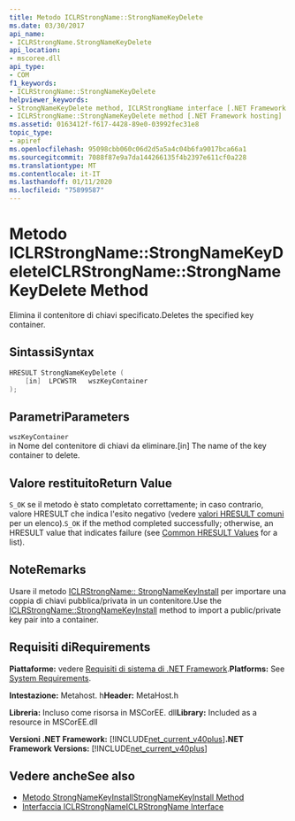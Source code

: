 ```yaml
---
title: Metodo ICLRStrongName::StrongNameKeyDelete
ms.date: 03/30/2017
api_name:
- ICLRStrongName.StrongNameKeyDelete
api_location:
- mscoree.dll
api_type:
- COM
f1_keywords:
- ICLRStrongName::StrongNameKeyDelete
helpviewer_keywords:
- StrongNameKeyDelete method, ICLRStrongName interface [.NET Framework hosting]
- ICLRStrongName::StrongNameKeyDelete method [.NET Framework hosting]
ms.assetid: 0163412f-f617-4428-89e0-03992fec31e8
topic_type:
- apiref
ms.openlocfilehash: 95098cbb060c06d2d5a5a4c04b6fa9017bca66a1
ms.sourcegitcommit: 7088f87e9a7da144266135f4b2397e611cf0a228
ms.translationtype: MT
ms.contentlocale: it-IT
ms.lasthandoff: 01/11/2020
ms.locfileid: "75899587"
---
```

# <a name="iclrstrongnamestrongnamekeydelete-method"></a><span data-ttu-id="77be2-102">Metodo ICLRStrongName::StrongNameKeyDelete</span><span class="sxs-lookup"><span data-stu-id="77be2-102">ICLRStrongName::StrongNameKeyDelete Method</span></span>
<span data-ttu-id="77be2-103">Elimina il contenitore di chiavi specificato.</span><span class="sxs-lookup"><span data-stu-id="77be2-103">Deletes the specified key container.</span></span>  
  
## <a name="syntax"></a><span data-ttu-id="77be2-104">Sintassi</span><span class="sxs-lookup"><span data-stu-id="77be2-104">Syntax</span></span>  
  
```cpp  
HRESULT StrongNameKeyDelete (  
    [in]  LPCWSTR   wszKeyContainer  
);  
```  
  
## <a name="parameters"></a><span data-ttu-id="77be2-105">Parametri</span><span class="sxs-lookup"><span data-stu-id="77be2-105">Parameters</span></span>  
 `wszKeyContainer`  
 <span data-ttu-id="77be2-106">in Nome del contenitore di chiavi da eliminare.</span><span class="sxs-lookup"><span data-stu-id="77be2-106">[in] The name of the key container to delete.</span></span>  
  
## <a name="return-value"></a><span data-ttu-id="77be2-107">Valore restituito</span><span class="sxs-lookup"><span data-stu-id="77be2-107">Return Value</span></span>  
 <span data-ttu-id="77be2-108">`S_OK` se il metodo è stato completato correttamente; in caso contrario, valore HRESULT che indica l'esito negativo (vedere [valori HRESULT comuni](/windows/win32/seccrypto/common-hresult-values) per un elenco).</span><span class="sxs-lookup"><span data-stu-id="77be2-108">`S_OK` if the method completed successfully; otherwise, an HRESULT value that indicates failure (see [Common HRESULT Values](/windows/win32/seccrypto/common-hresult-values) for a list).</span></span>  
  
## <a name="remarks"></a><span data-ttu-id="77be2-109">Note</span><span class="sxs-lookup"><span data-stu-id="77be2-109">Remarks</span></span>  
 <span data-ttu-id="77be2-110">Usare il metodo [ICLRStrongName:: StrongNameKeyInstall](../../../../docs/framework/unmanaged-api/hosting/iclrstrongname-strongnamekeyinstall-method.md) per importare una coppia di chiavi pubblica/privata in un contenitore.</span><span class="sxs-lookup"><span data-stu-id="77be2-110">Use the [ICLRStrongName::StrongNameKeyInstall](../../../../docs/framework/unmanaged-api/hosting/iclrstrongname-strongnamekeyinstall-method.md) method to import a public/private key pair into a container.</span></span>  
  
## <a name="requirements"></a><span data-ttu-id="77be2-111">Requisiti di</span><span class="sxs-lookup"><span data-stu-id="77be2-111">Requirements</span></span>  
 <span data-ttu-id="77be2-112">**Piattaforme:** vedere [Requisiti di sistema di .NET Framework](../../../../docs/framework/get-started/system-requirements.md).</span><span class="sxs-lookup"><span data-stu-id="77be2-112">**Platforms:** See [System Requirements](../../../../docs/framework/get-started/system-requirements.md).</span></span>  
  
 <span data-ttu-id="77be2-113">**Intestazione:** Metahost. h</span><span class="sxs-lookup"><span data-stu-id="77be2-113">**Header:** MetaHost.h</span></span>  
  
 <span data-ttu-id="77be2-114">**Libreria:** Incluso come risorsa in MSCorEE. dll</span><span class="sxs-lookup"><span data-stu-id="77be2-114">**Library:** Included as a resource in MSCorEE.dll</span></span>  
  
 <span data-ttu-id="77be2-115">**Versioni .NET Framework:** [!INCLUDE[net_current_v40plus](../../../../includes/net-current-v40plus-md.md)]</span><span class="sxs-lookup"><span data-stu-id="77be2-115">**.NET Framework Versions:** [!INCLUDE[net_current_v40plus](../../../../includes/net-current-v40plus-md.md)]</span></span>  
  
## <a name="see-also"></a><span data-ttu-id="77be2-116">Vedere anche</span><span class="sxs-lookup"><span data-stu-id="77be2-116">See also</span></span>

- [<span data-ttu-id="77be2-117">Metodo StrongNameKeyInstall</span><span class="sxs-lookup"><span data-stu-id="77be2-117">StrongNameKeyInstall Method</span></span>](../../../../docs/framework/unmanaged-api/hosting/iclrstrongname-strongnamekeyinstall-method.md)
- [<span data-ttu-id="77be2-118">Interfaccia ICLRStrongName</span><span class="sxs-lookup"><span data-stu-id="77be2-118">ICLRStrongName Interface</span></span>](../../../../docs/framework/unmanaged-api/hosting/iclrstrongname-interface.md)
